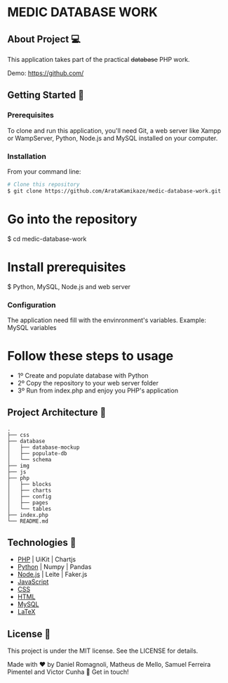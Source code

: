 # MEDIC DATABASE WORK

## About Project 💻

This application takes part of the practical ~~database~~ PHP work.

Demo: https://github.com/

## Getting Started 🏁

### Prerequisites

To clone and run this application, you'll need Git, a web server like Xampp or WampServer, Python, Node.js and MySQL installed on your computer.

### Installation

From your command line:

```bash
# Clone this repository
$ git clone https://github.com/ArataKamikaze/medic-database-work.git
```

# Go into the repository

$ cd medic-database-work

# Install prerequisites

$ Python, MySQL, Node.js and web server

### Configuration

The application need fill with the envinronment's variables.
Example: MySQL variables

# Follow these steps to usage

- 1º Create and populate database with Python
- 2º Copy the repository to your web server folder
- 3º Run from index.php and enjoy you PHP's application

## Project Architecture 📁

```
.
├── css
├── database
│   ├── database-mockup
│   ├── populate-db
│   └── schema
├── img
├── js
├── php
│   ├── blocks
│   ├── charts
│   ├── config
│   ├── pages
│   └── tables
├── index.php
└── README.md
```

## Technologies 🚀

- [PHP](https://www.php.net/) | UiKit | Chartjs
- [Python](https://www.python.org/) | Numpy | Pandas
- [Node.js](https://nodejs.org/en/) | Leite | Faker.js
- [JavaScript](https://developer.mozilla.org/pt-BR/docs/Web/JavaScript)
- [CSS](https://developer.mozilla.org/pt-BR/docs/Web/CSS)
- [HTML](https://developer.mozilla.org/pt-BR/docs/Web/HTML)
- [MySQL](https://www.mysql.com/)
- [LaTeX](https://pt.wikipedia.org/wiki/LaTeX)

## License 🔎

This project is under the MIT license. See the LICENSE for details.

Made with ♥ by Daniel Romagnoli, Matheus de Mello, Samuel Ferreira Pimentel and Victor Cunha 👋 Get in touch!
